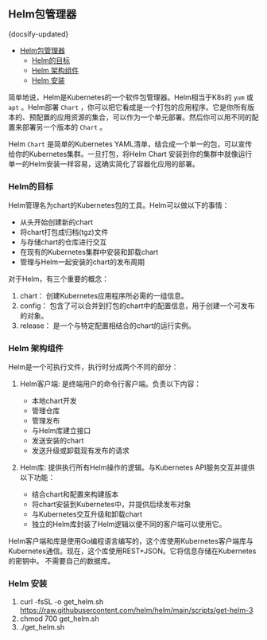 ## Helm包管理器
{docsify-updated}

- [Helm包管理器](#helm包管理器)
	- [Helm的目标](#helm的目标)
	- [Helm 架构组件](#helm-架构组件)
	- [Helm 安装](#helm-安装)

简单地说，Helm是Kubernetes的一个软件包管理器。Helm相当于K8s的 `yum` 或 `apt` 。Helm部署 `Chart` ，你可以把它看成是一个打包的应用程序。它是你所有版本的、预配置的应用资源的集合，可以作为一个单元部署。然后你可以用不同的配置来部署另一个版本的 `Chart` 。

Helm `Chart` 是简单的Kubernetes YAML清单，结合成一个单一的包，可以宣传给你的Kubernetes集群。一旦打包，将Helm Chart 安装到你的集群中就像运行单一的Helm安装一样容易，这确实简化了容器化应用的部署。

### Helm的目标
Helm管理名为chart的Kubernetes包的工具。Helm可以做以下的事情：

+ 从头开始创建新的chart
+ 将chart打包成归档(tgz)文件
+ 与存储chart的仓库进行交互
+ 在现有的Kubernetes集群中安装和卸载chart
+ 管理与Helm一起安装的chart的发布周期

对于Helm，有三个重要的概念：
1. chart： 创建Kubernetes应用程序所必需的一组信息。
2. config： 包含了可以合并到打包的chart中的配置信息，用于创建一个可发布的对象。
3. release： 是一个与特定配置相结合的chart的运行实例。

### Helm 架构组件
Helm是一个可执行文件，执行时分成两个不同的部分：
1. Helm客户端: 是终端用户的命令行客户端。负责以下内容：

    + 本地chart开发
    + 管理仓库
    + 管理发布
    + 与Helm库建立接口
    + 发送安装的chart
    + 发送升级或卸载现有发布的请求

2. Helm库: 提供执行所有Helm操作的逻辑。与Kubernetes API服务交互并提供以下功能：
    + 结合chart和配置来构建版本
    + 将chart安装到Kubernetes中，并提供后续发布对象
    + 与Kubernetes交互升级和卸载chart
    + 独立的Helm库封装了Helm逻辑以便不同的客户端可以使用它。

Helm客户端和库是使用Go编程语言编写的，这个库使用Kubernetes客户端库与Kubernetes通信。现在，这个库使用REST+JSON。它将信息存储在Kubernetes的密钥中。 不需要自己的数据库。

### Helm 安装
1. curl -fsSL -o get_helm.sh https://raw.githubusercontent.com/helm/helm/main/scripts/get-helm-3
2. chmod 700 get_helm.sh
3. ./get_helm.sh